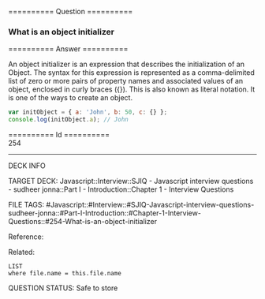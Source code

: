 ========== Question ==========  

### What is an object initializer  

========== Answer ==========  

An object initializer is an expression that describes the initialization of an
Object. The syntax for this expression is represented as a comma-delimited list
of zero or more pairs of property names and associated values of an object,
enclosed in curly braces ({}). This is also known as literal notation. It is one
of the ways to create an object.

```javascript
var initObject = { a: 'John', b: 50, c: {} };
console.log(initObject.a); // John
```

========== Id ==========  
254

---

DECK INFO

TARGET DECK: Javascript::Interview::SJIQ - Javascript interview questions - sudheer jonna::Part I - Introduction::Chapter 1 - Interview Questions

FILE TAGS: #Javascript::#Interview::#SJIQ-Javascript-interview-questions-sudheer-jonna::#Part-I-Introduction::#Chapter-1-Interview-Questions::#254-What-is-an-object-initializer

Reference:

Related:

```dataview
LIST
where file.name = this.file.name
```

QUESTION STATUS: Safe to store
